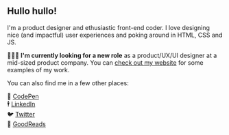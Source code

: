 ## Hullo hullo!

I'm a product designer and ethusiastic front-end coder. I love designing nice (and impactful) user experiences and poking around in HTML, CSS and JS.

👩🏻‍💻 **I'm currently looking for a new role** as a product/UX/UI designer at a mid-sized product company. You can [check out my website](https://masnibennett.com) for some examples of my work.

You can also find me in a few other places:

💖 [CodePen](https://codepen.io/mazil/)  
🕴️ [LinkedIn](https://www.linkedin.com/in/masnibennett)  
🐦 [Twitter](https://www.twitter.com/maziltov)  
📖 [GoodReads](https://www.goodreads.com/mazil)  


<!--
**mazil/mazil** is a ✨ _special_ ✨ repository because its `README.md` (this file) appears on your GitHub profile.

Here are some ideas to get you started:

- 🔭 I’m currently working on ...
- 🌱 I’m currently learning ...
- 👯 I’m looking to collaborate on ...
- 🤔 I’m looking for help with ...
- 💬 Ask me about ...
- 📫 How to reach me: ...
- 😄 Pronouns: ...
- ⚡ Fun fact: ...
-->
